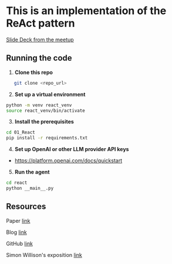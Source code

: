 # This is an implementation of the ReAct pattern

[Slide Deck from the meetup](https://docs.google.com/presentation/d/1yv3b6-fw6Y9WmBewsiedr50Sk7xYjcPnYpQsCxbt3GQ/edit?usp=sharing)

## Running the code

1. **Clone this repo**
```bash
   git clone <repo_url>
```
2. **Set up a virtual environment**
```bash
python -m venv react_venv
source react_venv/bin/activate
```

3. **Install the prerequisites**
```bash
cd 01_React
pip install -r requirements.txt
```

4. **Set up OpenAI or other LLM provider API keys**
- https://platform.openai.com/docs/quickstart

5. **Run the agent**
```bash
cd react
python __main__.py
```

## Resources

Paper [link](https://arxiv.org/abs/2210.03629)

Blog [link](https://research.google/blog/react-synergizing-reasoning-and-acting-in-language-models/)

GitHub [link](https://react-lm.github.io/)

Simon Willison's exposition [link](https://til.simonwillison.net/llms/python-react-pattern)

